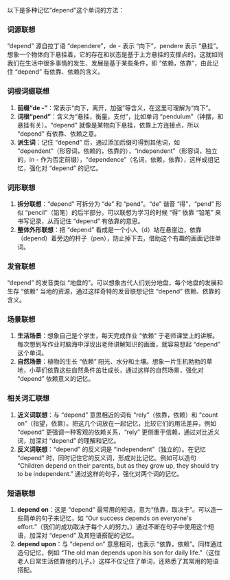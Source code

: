 以下是多种记忆“depend”这个单词的方法：

### 词源联想
“depend” 源自拉丁语 “dependere”，de - 表示 “向下”，pendere 表示 “悬挂”。想象一个物体向下悬挂着，它的存在和状态是基于上方悬挂的支撑点的，这就如同我们在生活中很多事情的发生、发展是基于某些条件，即 “依赖，依靠”，由此记住 “depend” 有依靠、依赖的含义。

### 词根词缀联想
1. **前缀“de -”**：常表示“向下，离开，加强”等含义，在这里可理解为“向下”。
2. **词根“pend”**：含义为“悬挂，衡量，支付”，比如单词 “pendulum”（钟摆，和悬挂有关）。“depend” 就像是某物向下悬挂，依靠上方连接点，所以 “depend” 有依靠、依赖之意。
3. **派生词**：记住 “depend” 后，通过添加后缀可得到其他词，如 “dependent”（形容词，依赖的，依靠的），“independent”（形容词，独立的，in - 作为否定前缀），“dependence”（名词，依赖，依靠），这样成组记忆，强化对 “depend” 的记忆。

### 词形联想
1. **拆分联想**：“depend” 可拆分为 “de” 和 “pend”。“de” 谐音 “得”，“pend” 形似 “pencil”（铅笔）的后半部分。可以联想为学习的时候 “得” 依靠 “铅笔” 来书写记录，从而记住 “depend” 有依靠的意思。
2. **整体外形联想**：把 “depend” 看成是一个小人（d）站在悬崖边，依靠（depend）着旁边的杆子（pen），防止掉下去，借助这个有趣的画面记住单词。

### 发音联想
“depend” 的发音类似 “地盘的”。可以想象古代人们划分地盘，每个地盘的发展和生存 “依赖” 当地的资源，通过这样奇特的发音联想记住 “depend” 依赖、依靠的含义。

### 场景联想
1. **生活场景**：想象自己是个学生，每天完成作业 “依赖” 于老师课堂上的讲解。每次想到写作业时脑海中浮现出老师讲解知识的画面，就容易想起 “depend” 这个单词。
2. **自然场景**：植物的生长 “依赖” 阳光、水分和土壤。想象一片生机勃勃的草地，小草们依靠这些自然条件茁壮成长，通过这样的自然场景，强化对 “depend” 依赖意义的记忆。

### 相关词汇联想
1. **近义词联想**：与 “depend” 意思相近的词有 “rely”（依靠，依赖）和 “count on”（指望，依靠）。把这几个词放在一起记忆，比较它们的用法差异，例如 “depend” 更强调一种客观的依赖关系，“rely” 更侧重于信赖，通过对比近义词，加深对 “depend” 的理解和记忆。
2. **反义词联想**：“depend” 的反义词是 “independent”（独立的）。在记忆 “depend” 时，同时记住它的反义词，形成对比记忆。例如可以造句 “Children depend on their parents, but as they grow up, they should try to be independent.” 通过这样的句子，强化对两个词的记忆。

### 短语联想
1. **depend on**：这是 “depend” 最常用的短语，意为“依靠，取决于”。可以造一些简单的句子来记忆，如 “Our success depends on everyone's effort.”（我们的成功取决于每个人的努力。）通过不断在句子中使用这个短语，加深对 “depend” 及其短语搭配的记忆。
2. **depend upon**：与 “depend on” 意思相同，也表示 “依靠，依赖”。同样通过造句记忆，例如 “The old man depends upon his son for daily life.”（这位老人日常生活依靠他的儿子。）这样不仅记住了单词，还熟悉了其常用的短语搭配。 